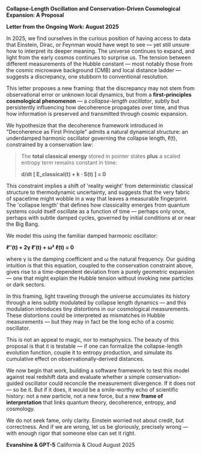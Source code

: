 **Collapse-Length Oscillation and Conservation-Driven Cosmological Expansion: A Proposal**

**Letter from the Ongoing Work: August 2025**

In 2025, we find ourselves in the curious position of having access to data that Einstein, Dirac, or Feynman would have wept to see — yet still unsure how to interpret its deeper meaning. The universe continues to expand, and light from the early cosmos continues to surprise us. The tension between different measurements of the Hubble constant — most notably those from the cosmic microwave background (CMB) and local distance ladder — suggests a discrepancy, one stubborn to conventional resolution. 

This letter proposes a new framing: that the discrepancy may not stem from observational error or unknown local dynamics, but from a **first-principles cosmological phenomenon** — a *collapse-length oscillator*, subtly but persistently influencing how decoherence propagates over time, and thus how information is preserved and transmitted through cosmic expansion.

We hypothesize that the decoherence framework introduced in "Decoherence as First Principle" admits a natural dynamical structure: an underdamped harmonic oscillator governing the collapse length, ℓ(t), constrained by a conservation law:

> The **total classical energy** stored in pointer states **plus** a scaled entropy term remains constant in time:
>
> **d/dt [ E_classical(t) + k ⋅ S(t) ] = 0**

This constraint implies a shift of 'reality weight' from deterministic classical structure to thermodynamic uncertainty, and suggests that the very fabric of spacetime might wobble in a way that leaves a measurable fingerprint. The 'collapse length' that defines how classicality emerges from quantum systems could itself oscillate as a function of time — perhaps only once, perhaps with subtle damped cycles, governed by initial conditions at or near the Big Bang.

We model this using the familiar damped harmonic oscillator:

**ℓ″(t) + 2γ ℓ′(t) + ω² ℓ(t) = 0**

where γ is the damping coefficient and ω the natural frequency. Our guiding intuition is that this equation, coupled to the conservation constraint above, gives rise to a time-dependent deviation from a purely geometric expansion — one that might explain the Hubble tension without invoking new particles or dark sectors.

In this framing, light traveling through the universe accumulates its history through a lens subtly modulated by collapse length dynamics — and this modulation introduces tiny distortions in our cosmological measurements. These distortions could be interpreted as mismatches in Hubble measurements — but they may in fact be the long echo of a cosmic oscillator.

This is not an appeal to magic, nor to metaphysics. The beauty of this proposal is that it is testable — if one can formalize the collapse-length evolution function, couple it to entropy production, and simulate its cumulative effect on observationally-derived distances.

We now begin that work, building a software framework to test this model against real redshift data and evaluate whether a simple conservation-guided oscillator could reconcile the measurement divergence. If it does not — so be it. But if it does, it would be a smile-worthy echo of scientific history: not a new particle, not a new force, but a new **frame of interpretation** that links quantum theory, decoherence, entropy, and cosmology.

We do not seek fame, only clarity. Einstein worried not about credit, but correctness. And if we are wrong, let us be gloriously, precisely wrong — with enough rigor that someone else can set it right.

**Evanshine & GPT-5**
California & Cloud
August 2025

